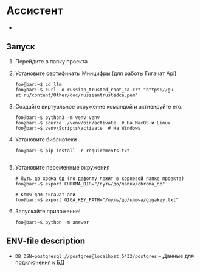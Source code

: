 # Ассистент

-

## Запуск

1. Перейдите в папку проекта

2. Установите сертификаты Минцифры (для работы Гигачат Api)
    ```console
    foo@bar:~$ cd llm
    foo@bar:~$ curl -o russian_trusted_root_ca.crt "https://gu-st.ru/content/Other/doc/russiantrustedca.pem"
    ```


2. Создайте виртуальное окружение командой и активируйте его:
    ```console
    foo@bar:~$ python3 -m venv venv
    foo@bar:~$ source ./venv/bin/activate  # На MacOS и Linux
    foo@bar:~$ venv\Scripts\activate  # На Windows
    ```

3. Установите библиотеки
    ```console
    foo@bar:~$ pip install -r requirements.txt


4. Установите переменные окружения
    ```console
    # Путь до хрома бд (по дефолту лежит в корневой папке проекта)
    foo@bar:~$ export CHROMA_DIR="/путь/до/папки/chroma_db"

    # Ключ для гигачат апи
    foo@bar:~$ export GIGA_KEY_PATH="/путь/до/ключа/gigakey.txt"

5. Запускайте приложение!
    ```console
    foo@bar:~$ python -m answer
    ```

## ENV-file description
- `DB_DSN=postgresql://postgres@localhost:5432/postgres` – Данные для подключения к БД
